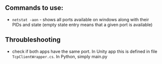 ## Commands to use:

- `netstat -aon` - shows all ports available on windows along with their PIDs and state (empty state entry means that a given port is available)

## Throubleshooting
- check if both apps have the same port. In Unity app this is defined in file `TcpClientWrapper.cs`. In Python, simply main.py
